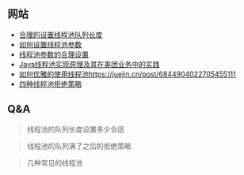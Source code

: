 

## 网站

- [合理的设置线程池队列长度](https://blog.csdn.net/huangshanchun/article/details/78567501)
- [如何设置线程池参数](https://www.cnblogs.com/thisiswhy/p/12690630.html)
- [线程池参数的合理设置](https://www.jianshu.com/p/2a80237c3c60)
- [Java线程池实现原理及其在美团业务中的实践](https://tech.meituan.com/2020/04/02/java-pooling-pratice-in-meituan.html)
- [如何优雅的使用线程池]()https://juejin.cn/post/6844904022705455111
- [四种线程池拒绝策略](https://blog.csdn.net/suifeng629/article/details/98884972)



## Q&A

> 线程池的队列长度设置多少合适

> 线程池的队列满了之后的拒绝策略

> 几种常见的线程池


